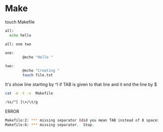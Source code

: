 # Make
touch Makefile

```bash
all:
  echo hello
```
```bash
all: one two

one:
        @echo "Hello "

two:
        @echo "Creating "
        touch file.txt
```        
       

It's show line starting by ^I if TAB is given to that line and it end the line by $

```bash
cat -e -t -v  Makefile
```


```bash
:%s/^[ ]\+/\t/g
```



ERROR
```bash
Makefile:2: *** missing separator (did you mean TAB instead of 8 spaces?).  Stop
Makefile:6: *** missing separator.  Stop.

